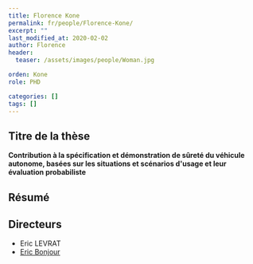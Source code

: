 ```yaml
---
title: Florence Kone 
permalink: fr/people/Florence-Kone/
excerpt: ""
last_modified_at: 2020-02-02
author: Florence
header:
  teaser: /assets/images/people/Woman.jpg

orden: Kone
role: PHD

categories: []
tags: []
---
```



## Titre de la thèse

**Contribution à la spécification et démonstration de sûreté du véhicule autonome, basées sur les situations et scénarios d'usage et leur évaluation probabiliste**

## Résumé




## Directeurs 

- Eric LEVRAT 
- [Eric Bonjour](/people/Eric-Bonjour/)



